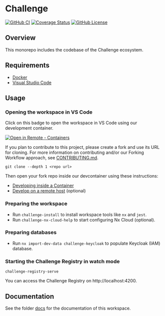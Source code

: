 # Challenge

[![GitHub CI](https://img.shields.io/github/workflow/status/Sage-Bionetworks/challenge-registry/CI.svg?color=007acc&labelColor=555555&logoColor=ffffff&style=for-the-badge&logo=github)](https://github.com/Sage-Bionetworks/challenge-registry/actions)
[![Coverage Status](https://img.shields.io/coveralls/github/Sage-Bionetworks/challenge-registry.svg?color=007acc&labelColor=555555&logoColor=ffffff&style=for-the-badge&label=coverage&logo=Coveralls)](https://coveralls.io/github/Sage-Bionetworks/challenge-registry?branch=main)
[![GitHub License](https://img.shields.io/github/license/Sage-Bionetworks/challenge-registry.svg?color=007acc&labelColor=555555&logoColor=ffffff&style=for-the-badge&logo=github)](https://github.com/Sage-Bionetworks/challenge-registry/blob/main/LICENSE)

## Overview

This monorepo includes the codebase of the Challenge ecosystem.

## Requirements

- [Docker]
- [Visual Studio Code]

## Usage

### Opening the workspace in VS Code

Click on this badge to open the workspace in VS Code using our development
container.

[![Open in Remote - Containers](https://img.shields.io/static/v1?label=Remote%20-%20Containers&message=Open&color=blue&logo=visualstudiocode&style=for-the-badge)](https://vscode.dev/redirect?url=vscode://ms-vscode-remote.remote-containers/cloneInVolume?url=https://github.com/Sage-Bionetworks/challenge-registry "Open in VS Code Remote - Containers")

If you plan to contribute to this project, please create a fork and use its URL
for cloning. For more information on contributing and/or our Forking Workflow
approach, see [CONTRIBUTING.md](.github/CONTRIBUTING.md).

    git clone --depth 1 <repo url>

Then open your fork repo inside our devcontainer using these instructions:

- [Developing inside a Container](./docs/devcontainer.md)
- [Develop on a remote host](./docs/develop-on-a-remote-host.md) (optional)

### Preparing the workspace

- Run `challenge-install` to install workspace tools like `nx` and `jest`.
- Run `challenge-nx-cloud-help` to start configuring Nx Cloud (optional).

### Preparing databases

- Run `nx import-dev-data challenge-keycloak` to populate Keycloak (IAM)
  database.

### Starting the Challenge Registry in watch mode

    challenge-registry-serve

You can access the Challenge Registry on http://localhost:4200.

## Documentation

See the folder [docs](./docs) for the documentation of this workspace.

<!-- Links -->

[Docker]: https://docs.docker.com/get-docker/
[Visual Studio Code]: https://code.visualstudio.com/
